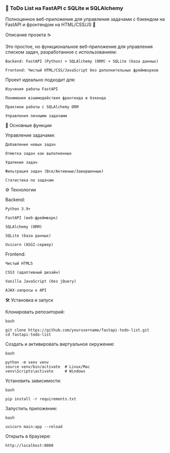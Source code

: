 ### 🐍 ToDo List на FastAPI с SQLite и SQLAlchemy

Полноценное веб-приложение для управления задачами с бэкендом на FastAPI и фронтендом на HTML/CSS/JS 📝

Описание проэкта ☕

Это простое, но функциональное веб-приложение для управления списком задач, разработанное с использованием:

    Backend: FastAPI (Python) + SQLAlchemy (ORM) + SQLite (база данных)

    Frontend: Чистый HTML/CSS/JavaScript без дополнительных фреймворков

Проект идеально подходит для:

    Изучения работы FastAPI

    Понимания взаимодействия фронтенда и бэкенда

    Практики работы с SQLAlchemy ORM

    Управления личными задачами

🚀 Основные функции

Управление задачами:

    Добавление новых задач

    Отметка задач как выполненных

    Удаление задач

    Фильтрация задач (Все/Активные/Завершенные)

    Статистика по задачам

⚙️ Технологии

Backend:

    Python 3.9+

    FastAPI (веб-фреймворк)

    SQLAlchemy (ORM)

    SQLite (база данных)

    Uvicorn (ASGI-сервер)

Frontend:

    Чистый HTML5

    CSS3 (адаптивный дизайн)

    Vanilla JavaScript (без jQuery)

    AJAX-запросы к API

🛠️ Установка и запуск

Клонировать репозиторий:

    bash

    git clone https://github.com/yourusername/fastapi-todo-list.git
    cd fastapi-todo-list

Создать и активировать виртуальное окружение:

    bash

    python -m venv venv
    source venv/bin/activate  # Linux/Mac
    venv\Scripts\activate     # Windows

Установить зависимости:

    bash

    pip install -r requirements.txt

Запустить приложение:

    bash

    uvicorn main:app --reload

Открыть в браузере:

    http://localhost:8000
